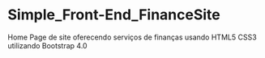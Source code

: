 # Simple_Front-End_FinanceSite
 Home Page de site oferecendo serviços de finanças usando HTML5 CSS3 utilizando Bootstrap 4.0 
